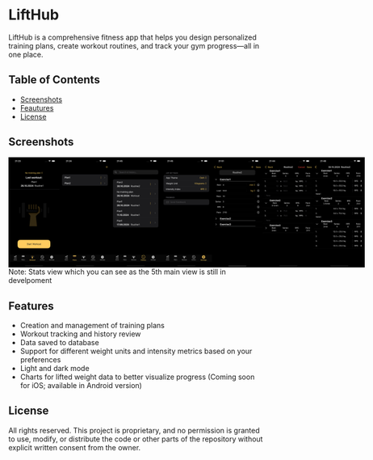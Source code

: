 # LiftHub
LiftHub is a comprehensive fitness app that helps you design personalized training plans, create workout routines, and track your gym progress—all in one place.

## Table of Contents
- [Screenshots](#screenshots)
- [Feautures](#feautures)
- [License](#license)

## Screenshots
<div style="display: flex; justify-content: space-between;">
  <img src="docs/screenshots/HomeView.png" alt="Home View" width="20%" height="20%"/>
  <img src="docs/screenshots/PlansView.png" alt="Plans View" width="20%" height="20%"/>
  <img src="docs/screenshots/HistoryView.png" alt="History View" width="20%" height="20%"/>
  <img src="docs/screenshots/SettingsView.png" alt="Settings View" width="20%" height="20%"/>
  <img src="docs/screenshots/RoutineView.png" alt="Routine View" width="20%" height="20%"/>
  <img src="docs/screenshots/WorkoutView.png" alt="Workout View" width="20%" height="20%"/>
  <img src="docs/screenshots/HistoryDetailsView.png" alt="HistoryDetails View" width="20%" height="20%"/>
</div>
Note:
Stats view which you can see as the 5th main view is still in develpoment

## Features
- Creation and management of training plans
- Workout tracking and history review
- Data saved to database
- Support for different weight units and intensity metrics based on your preferences
- Light and dark mode
- Charts for lifted weight data to better visualize progress (Coming soon for iOS; available in Android version)
  
## License

All rights reserved. This project is proprietary, and no permission is granted to use, modify, or distribute the code or other parts of the repository without explicit written consent from the owner.
